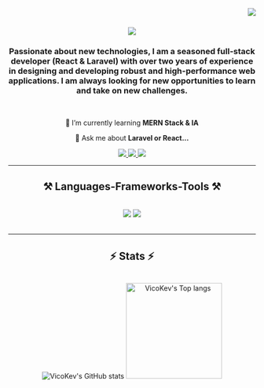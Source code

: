 <img align="right" src="https://visitor-badge.laobi.icu/badge?page_id=VicoKev.VicoKev" />

<h1 align="center">
    <img src="https://readme-typing-svg.herokuapp.com/?font=Righteous&size=35&center=true&vCenter=true&width=500&height=70&duration=4000&lines=Hi+There!+👋;+I'm+Mavic+Patinvoh!;" />
</h1>

<h3 align="center">Passionate about new technologies, I am a seasoned full-stack developer (React & Laravel) with over two years of experience in designing and developing robust and high-performance web applications. I am always looking for new opportunities to learn and take on new challenges. </h3>

<br/>

<div align="center">
 
 <!--🔭 I’m currently working on **a test project**-->
 
 🌱 I’m currently learning **MERN Stack & IA**

 💬 Ask me about **Laravel or React...**

 <!--⚡ Fun fact **Game of Thrones Night's Watch cloaks are made from Ikea rugs**-->

 </div>
 
<div align="center"> 
  <a href="mailto:kevinpatinvoh@gmail.com" target="_blank">
    <img src="https://img.shields.io/badge/Gmail-333333?style=for-the-badge&logo=gmail&logoColor=red" />
  </a>
  <a href="https://www.linkedin.com/in/mavic-patinvoh" target="_blank">
    <img src="https://img.shields.io/badge/LinkedIn-0077B5?style=for-the-badge&logo=linkedin&logoColor=white" />
  </a>
  <a href="https://medium.com/@vicokev" target="_blank">
    <img src="https://img.shields.io/badge/Medium-12100E?style=for-the-badge&logo=medium&logoColor=white" />
  </a>
  <!--<a href="" target="_blank">
     <img src="https://img.shields.io/badge/Portfolio-FF5722?style=for-the-badge&logo=todoist&logoColor=white" />
  </a>-->
</div>


 <hr/>
 
<h2 align="center">⚒️ Languages-Frameworks-Tools ⚒️</h2>
<br/>
<div align="center">
    <img src="https://skillicons.dev/icons?i=html,css,bootstrap,react,vscode,github,tailwind,git" />
    <img src="https://skillicons.dev/icons?i=python,javascript,laravel,nodejs,heroku,docker,express,firebase,mongodb,mysql,netlify" /><br>
</div>

<br/>
<!--<hr/>

<div align="center">
  <h2>🐍 My Contributions 🐍</h2>
  <br>
  <img alt="snake eating my contributions" src="https://raw.githubusercontent.com/VicoKev/VicoKev/output/github-contribution-grid-snake.svg" />
  
  <br/><br/><br/>
</div> -->

<hr/>

<h2 align="center">⚡ Stats ⚡</h2>
<br>
<div align=center>
  <img src="https://github-readme-stats.vercel.app/api?username=VicoKev&show_icons=true&theme=react" alt="VicoKev's GitHub stats"/>
  <img src="https://github-readme-stats.vercel.app/api/top-langs/?username=VicoKev&layout=compact&theme=react&&langs_count=8" height="195" alt="VicoKev's Top langs"/>
  <br/>
</div>

<br/><br/>

